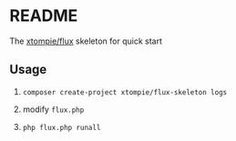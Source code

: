 # README

The [xtompie/flux](https://github.com/xtompie/flux) skeleton for quick start

## Usage

1. `composer create-project xtompie/flux-skeleton logs`

2. modify `flux.php`

3. `php flux.php runall`
